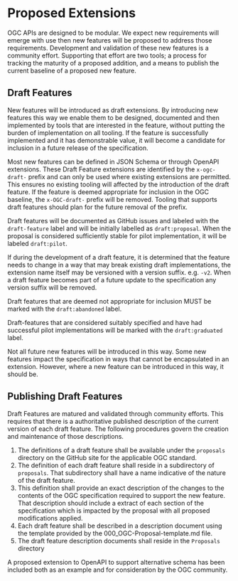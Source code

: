 # Proposed Extensions

OGC APIs are designed to be modular. We expect new requirements will emerge with use then new features will be proposed to address those requirements. Development and validation of these new features is a community effort. Supporting that effort are two tools; a process for tracking the maturity of a proposed addition, and a means to publish the current baseline of a proposed new feature. 

## Draft Features

New features will be introduced as draft extensions. By introducing new features this way we enable them to be  designed, documented and then implemented by tools that are interested in the feature, without putting the burden of implementation on all tooling. If the feature is successfully implemented and it has demonstrable value, it will become a candidate for inclusion in a future release of the specification.

Most new features can be defined in JSON Schema or through OpenAPI extensions. These Draft Feature extensions are identified by the ``x-ogc-draft-`` prefix and can only be used where existing extensions are permitted. This ensures no existing tooling will affected by the introduction of the draft feature. If the feature is deemed appropriate for inclusion in the OGC baseline, the ``x-OGC-draft-`` prefix will be removed. Tooling that supports draft features should plan for the future removal  of the prefix.

Draft features will be documented as GitHub issues and labeled with the ``draft-feature`` label and will be initially labelled as ``draft:proposal``. When the proposal is considered sufficiently stable for pilot implementation, it will be labeled ``draft:pilot``.

If during the development of a draft feature, it is determined that the feature needs to change in a way that may break existing draft implementations, the extension name itself may be versioned with a version suffix. e.g. ``-v2``. When a draft feature becomes part of a future update to the specification any version suffix will be removed.

Draft features that are deemed not appropriate for inclusion MUST be marked with the ``draft:abandoned`` label.

Draft-features that are considered suitably specified and have had successful pilot implementations will be marked with the ``draft:graduated`` label.

Not all future new features will be introduced in this way. Some new features impact the specification in ways that cannot be encapsulated in an extension. However, where a new feature can be introduced in this way, it should be.

## Publishing Draft Features

Draft Features are matured and validated through community efforts. This requires that there is a authoritative published description of the current version of each draft feature. The following procedures govern the creation and maintenance of those descriptions.

1. The definitions of a draft feature shall be available under the ``proposals`` directory on the GitHub site for the applicable OGC standard.
2. The definition of each draft feature shall reside in a subdirectory of ``proposals``. That subdirectory shall have a name indicative of the nature of the draft feature.
3. This definition shall provide an exact description of the changes to the contents of the OGC specification required to support the new feature. That description should include a extract of each section of the specification which is impacted by the proposal with all proposed modifications applied. 
4. Each draft feature shall be described in a description document using the template provided by the 000_OGC-Proposal-template.md file.
5. The draft feature description documents shall reside in the ``Proposals`` directory

A proposed extension to OpenAPI to support alternative schema has been included both as an example and for consideration by the OGC community.

